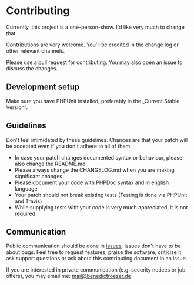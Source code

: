 # Contributing

Currently, this project is a one-person-show. I'd like very much to change that.

Contributions are very welcome. You'll be credited in the change log or other 
relevant channels.

Please use a pull request for contributing. You may also open an issue to discuss
the changes.

## Development setup

Make sure you have PHPUnit installed, preferably in the „Current Stable Version“.

## Guidelines

Don't feel intimidated by these guidelines. Chances are that your patch will
be accepted even if you don't adhere to all of them.

 - In case your patch changes documented syntax or behaviour, please also change
   the README.md
 - Please always change the CHANGELOG.md when you are making significant changes
 - Please document your code with PHPDoc syntax and in english language
 - Your patch should not break existing tests (Testing is done via PHPUnit and 
   Travis)
 - While supplying tests with your code is very much appreciated, it is not
   required

## Communication

Public communication should be done in 
[issues](https://github.com/broeser/sanitor/issues). Issues don't have to be 
about bugs. Feel free to request features, praise the software, criticise it, 
ask support questions or ask about this contributing document in an issue.

If you are interested in private communication (e.g. security notices or job 
offers), you may email me: mail@benedictroeser.de
